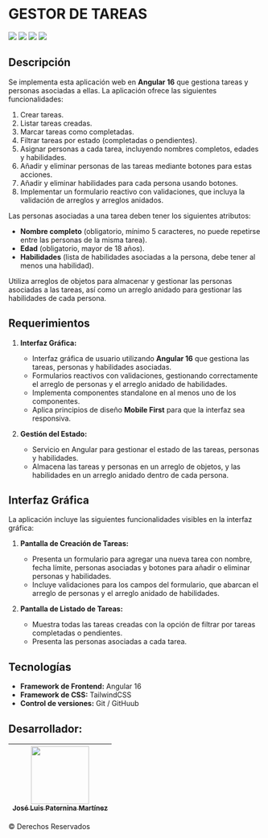 # GESTOR DE TAREAS
<p>
    <img src="https://img.shields.io/badge/STATUS-TERMINADO-green">
    <img src="https://img.shields.io/badge/Angular-16.2.16-red">
    <img src="https://img.shields.io/badge/TailwindCSS-blue">
    <img src="https://img.shields.io/badge/Git/GitHub-black">

</p>



## Descripción

Se implementa esta aplicación web en **Angular 16** que gestiona tareas y personas asociadas a ellas. La aplicación ofrece las siguientes funcionalidades:

1. Crear tareas.
2. Listar tareas creadas.
3. Marcar tareas como completadas.
4. Filtrar tareas por estado (completadas o pendientes).
5. Asignar personas a cada tarea, incluyendo nombres completos, edades y habilidades.
6. Añadir y eliminar personas de las tareas mediante botones para estas acciones.
7. Añadir y eliminar habilidades para cada persona usando botones.
8. Implementar un formulario reactivo con validaciones, que incluya la validación de arreglos y arreglos anidados.

Las personas asociadas a una tarea deben tener los siguientes atributos:

- **Nombre completo** (obligatorio, mínimo 5 caracteres, no puede repetirse entre las personas de la misma tarea).
- **Edad** (obligatorio, mayor de 18 años).
- **Habilidades** (lista de habilidades asociadas a la persona, debe tener al menos una habilidad).

Utiliza arreglos de objetos para almacenar y gestionar las personas asociadas a las tareas, así como un arreglo anidado para gestionar las habilidades de cada persona.

## Requerimientos
1. **Interfaz Gráfica:**
   - Interfaz gráfica de usuario utilizando **Angular 16** que gestiona las tareas, personas y habilidades asociadas.
   - Formularios reactivos con validaciones, gestionando correctamente el arreglo de personas y el arreglo anidado de habilidades.
   - Implementa componentes standalone en al menos uno de los componentes.
   - Aplica principios de diseño **Mobile First** para que la interfaz sea responsiva.

2. **Gestión del Estado:**
   - Servicio en Angular para gestionar el estado de las tareas, personas y habilidades.
   - Almacena las tareas y personas en un arreglo de objetos, y las habilidades en un arreglo anidado dentro de cada persona.


## Interfaz Gráfica
La aplicación incluye las siguientes funcionalidades visibles en la interfaz gráfica:

1. **Pantalla de Creación de Tareas:**
   - Presenta un formulario para agregar una nueva tarea con nombre, fecha límite, personas asociadas y botones para añadir o eliminar personas y habilidades.
   - Incluye validaciones para los campos del formulario, que abarcan el arreglo de personas y el arreglo anidado de habilidades.

2. **Pantalla de Listado de Tareas:**
   - Muestra todas las tareas creadas con la opción de filtrar por tareas completadas o pendientes.
   - Presenta las personas asociadas a cada tarea.
   

## Tecnologías
- **Framework de Frontend:** Angular 16
- **Framework de CSS:** TailwindCSS
- **Control de versiones:** Git / GitHuub


## Desarrollador:

| [<img src="https://avatars.githubusercontent.com/u/120583187?v=4" width=115><br><sub>José Luis Paternina Martínez</sub>](https://github.com/JosePater) 
|:------------------------------------------------------------------------------------------------------------------------------------------------------:| 

© Derechos Reservados
